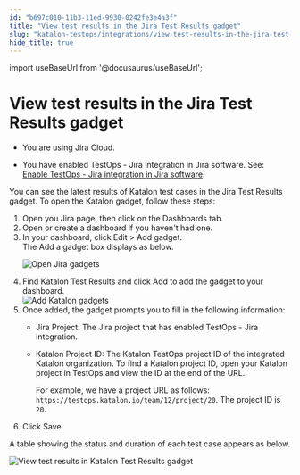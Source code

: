 ```yaml
---
id: "b697c010-11b3-11ed-9930-0242fe3e4a3f"
title: "View test results in the Jira Test Results gadget"
slug: "katalon-testops/integrations/view-test-results-in-the-jira-test-results-gadget"
hide_title: true
---
```

import useBaseUrl from '@docusaurus/useBaseUrl';


# <a id="task-5978" class="anchor_top_offset"/><a id="ariaid-title1" class="anchor_top_offset"/>View test results in the Jira Test Results gadget

<div xmlns="http://www.w3.org/1999/xhtml" className="section prereq p"><ul className="ul"><li className="li"><p className="p">You are using Jira Cloud.</p></li><li className="li">You have enabled TestOps - Jira integration in Jira software. See: <a className="xref" href="/docs/katalon-testops/integrations/enable-katalon-testops---jira-integration-for-test-management#task-7062">Enable TestOps - Jira integration  in Jira software</a>.</li></ul></div>
<section xmlns="http://www.w3.org/1999/xhtml" className="section context">You can see the latest results of Katalon test cases in the <span className="ph uicontrol">Jira Test Results</span> gadget. To open the Katalon gadget, follow these steps:</section> 
<ol xmlns="http://www.w3.org/1999/xhtml" className="ol steps"><li className="li step stepexpand"><span className="ph cmd">Open you Jira page, then click on the <span className="ph uicontrol">Dashboards</span> tab.</span></li><li className="li step stepexpand"><span className="ph cmd">Open or create a dashboard if you haven't had one.</span></li><li className="li step stepexpand"><span className="ph cmd">In your dashboard, click <span className="ph uicontrol">Edit</span> &gt; <span className="ph uicontrol">Add gadget</span>.</span><div className="itemgroup stepresult">The <span className="ph uicontrol">Add a gadget</span> box displays as below.<p className="p"><img className="image" src={useBaseUrl("/ac9dd6d0-1212-11ed-9930-0242fe3e4a3f.png")} alt="Open Jira gadgets" /></p></div></li><li className="li step stepexpand"><span className="ph cmd">Find <span className="ph uicontrol">Katalon Test Results</span> and click <span className="ph uicontrol">Add</span> to add the gadget to your dashboard.</span><div className="itemgroup info"><img className="image" src={useBaseUrl("/ac9b17b0-1212-11ed-9930-0242fe3e4a3f.png")} alt="Add Katalon gadgets" /></div></li><li className="li step stepexpand"><span className="ph cmd">Once added, the gadget prompts you to fill in the following information: </span><div className="itemgroup info"><ul className="ul"><li className="li"><p className="p"><span className="ph uicontrol">Jira Project</span>: The Jira project that has enabled TestOps - Jira integration.</p></li><li className="li"><p className="p"><span className="ph uicontrol">Katalon Project ID</span>: The <span className="ph">Katalon TestOps</span> project ID of the integrated Katalon organization. To find a Katalon project ID, open your Katalon project in TestOps and view the ID at the end of the URL.</p><p className="p">For example, we have a  project URL as follows: <code className="ph codeph">https://testops.katalon.io/team/12/project/20</code>. The project ID is <code className="ph codeph">20</code>.</p></li></ul></div></li><li className="li step stepexpand"><span className="ph cmd">Click <span className="ph uicontrol">Save</span>.</span></li></ol> 
<section xmlns="http://www.w3.org/1999/xhtml" className="section result">A table showing the status and duration of each test case appears as below. <p className="p"><img className="image" width={500} src={useBaseUrl("/213b6ff0-1215-11ed-9930-0242fe3e4a3f.png")} alt="View test results in Katalon Test Results gadget" /></p></section> 
